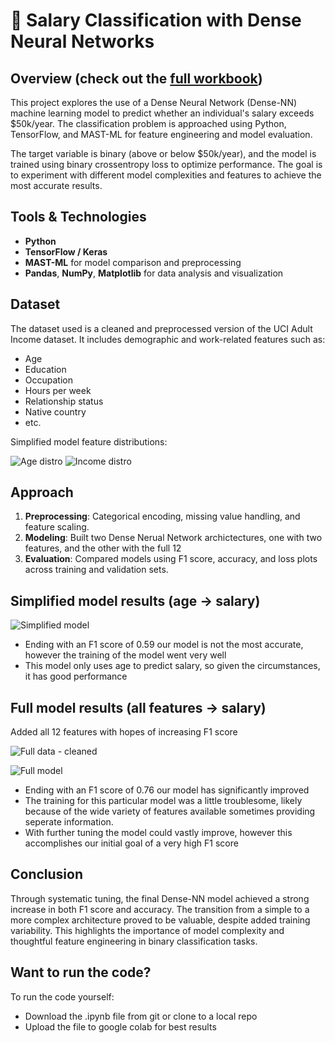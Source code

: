 # 💼 Salary Classification with Dense Neural Networks

## Overview (check out the [full workbook](https://github.com/ShadTheShadow/Salary-Prediction-NN/blob/main/ML4ER_FinalProject_EvanWilliams%20(4-17-25).ipynb))

This project explores the use of a Dense Neural Network (Dense-NN) machine learning model to predict whether an individual's salary exceeds $50k/year. The classification problem is approached using Python, TensorFlow, and MAST-ML for feature engineering and model evaluation.

The target variable is binary (above or below $50k/year), and the model is trained using binary crossentropy loss to optimize performance. The goal is to experiment with different model complexities and features to achieve the most accurate results.

## Tools & Technologies

- **Python**
- **TensorFlow / Keras**
- **MAST-ML** for model comparison and preprocessing
- **Pandas**, **NumPy**, **Matplotlib** for data analysis and visualization

## Dataset

The dataset used is a cleaned and preprocessed version of the UCI Adult Income dataset. It includes demographic and work-related features such as:

- Age
- Education
- Occupation
- Hours per week
- Relationship status
- Native country
- etc.

Simplified model feature distributions:

![Age distro](https://github.com/user-attachments/assets/b655de28-2f1e-4374-8e7d-4f90f64a8abd)
![Income distro](https://github.com/user-attachments/assets/bf6fa8e2-0adc-4b1e-89f9-dd5edfaf8b78)


## Approach

1. **Preprocessing**: Categorical encoding, missing value handling, and feature scaling.
2. **Modeling**: Built two Dense Nerual Network archictectures, one with two features, and the other with the full 12
3. **Evaluation**: Compared models using F1 score, accuracy, and loss plots across training and validation sets.

## Simplified model results (age -> salary)

![Simplified model](https://github.com/user-attachments/assets/786bc21d-092a-4ae3-9d75-9d24a6f1a805)

- Ending with an F1 score of 0.59 our model is not the most accurate, however the training of the model went very well
- This model only uses age to predict salary, so given the circumstances, it has good performance

## Full model results (all features -> salary)

Added all 12 features with hopes of increasing F1 score

![Full data - cleaned](https://github.com/user-attachments/assets/776c1aba-0b93-42d9-b339-92d4e547e673)


![Full model](https://github.com/user-attachments/assets/6cc66dd3-fcfd-4fe3-8292-c6a56052fdd8)

- Ending with an F1 score of 0.76 our model has significantly improved
- The training for this particular model was a little troublesome, likely because of the wide variety of features available sometimes providing seperate information.
- With further tuning the model could vastly improve, however this accomplishes our initial goal of a very high F1 score


## Conclusion

Through systematic tuning, the final Dense-NN model achieved a strong increase in both F1 score and accuracy. The transition from a simple to a more complex architecture proved to be valuable, despite added training variability. This highlights the importance of model complexity and thoughtful feature engineering in binary classification tasks.


## Want to run the code?

To run the code yourself:
- Download the .ipynb file from git or clone to a local repo
- Upload the file to google colab for best results
